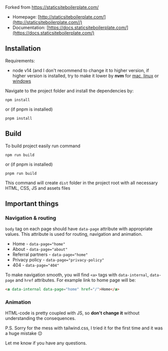 Forked from https://staticsiteboilerplate.com/

* Homepage: [http://staticsiteboilerplate.com/](http://staticsiteboilerplate.com//)
* Documentation: [https://docs.staticsiteboilerplate.com/](https://docs.staticsiteboilerplate.com/)

## Installation

Requirements:  
* node v14 (and I don't recommend to change it to higher version, if higher version is installed, try to make it lower by **nvm** for [mac, linux](https://github.com/nvm-sh/nvm) or [windows](https://github.com/coreybutler/nvm-windows)

Navigate to the project folder and install the dependencies by: 

```
npm install
```

or (if pnpm is installed)

```
pnpm install
```

## Build

To build project easily run command

```
npm run build
```

or (if pnpm is installed)

```
pnpm run build
```

This command will create `dist` folder in the project root with all necessary HTML, CSS, JS and assets files

## Important things

### Navigation & routing

`body` tag on each page should have `data-page` attribute with appropriate values. This attribute is used for routing, navigation and animation.

* Home - `data-page="home"`
* About - `data-page="about"`
* Referral partners - `data-page="home"`
* Privacy policy - `data-page="privacy-policy"`
* 404 - `data-page="404"`

To make navigation smooth, you will find `<a>` tags with `data-internal`, `data-page` and `href` attributes. For example link to home page will be:

```HTML
<a data-internal data-page="home" href="/">Home</a>
```

### Animation

HTML-code is pretty coupled with JS, so **don't change it** without understanding the consequences.

P.S. Sorry for the mess with tailwind.css, I tried it for the first time and it was a huge mistake 😔

Let me know if you have any questions.
